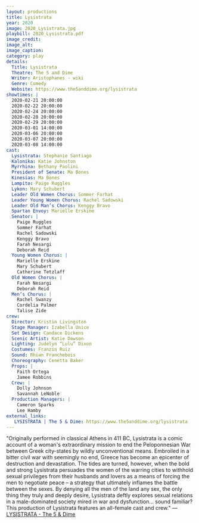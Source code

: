 ```yaml
---
layout: productions
title: Lysistrata
year: 2020
image: 2020_Lysistrata.jpg
playbill: 2020_Lysistrata.pdf
image_credit: 
image_alt:
image_caption:
category: play
details:
  Title: Lysistrata
  Theatre: The 5 and Dime
  Writer: Aristophanes - wiki
  Genre: Comedy
  Website: https://www.the5anddime.org/lysistrata
showtimes: |
  2020-02-21 20:00:00
  2020-02-22 20:00:00
  2020-02-24 20:00:00
  2020-02-28 20:00:00
  2020-02-29 20:00:00
  2020-03-01 14:00:00
  2020-03-06 20:00:00
  2020-03-07 20:00:00
  2020-03-08 14:00:00
cast:
  Lysistrata: Stephanie Santiago
  Kalonika: Katie Johnston
  Myrrhina: Bethany Paolini
  President of Senate: Ma Bones
  Kinesias: Ma Bones
  Lampito: Paige Ruggles
  Lykon: Mary Schubert
  Leader Old Women Chorus: Sommer Farhat
  Leader Young Women Chorus: Rachel Sadowski
  Leader Old Man’s Chorus: Kenggy Bravo
  Spartan Envoy: Marielle Erskine
  Senator: |
    Paige Ruggles
    Sommer Farhat
    Rachel Sadowski
    Kenggy Bravo
    Farah Nesargi
    Deborah Reid
  Young Women Chorus: |
    Marielle Erskine
    Mary Schubert
    Catherine Tetzlaff
  Old Women Chorus: |
    Farah Nesargi
    Deborah Reid
  Men’s Chorus: |
    Rachel Swanzy
    Cordelia Palmer
    Talise Zide
crew:
  Director: Kristin Livingston
  Stage Manager: Izabella Unice
  Set Design: Candace Dickens
  Scenic Artist: Katie Dawson
  Lighting: Judelyn “Lulu” Dixon
  Costumes: Franzin Ruiz
  Sound: Rhian Franchebois
  Choreography: Cenetta Baker
  Props: |
    Faith Ortega
    Jamee Robbins
  Crew: |
    Dolly Johnson
    Savannah LeNoble
  Production Managers: |
    Cameron Sparks
    Lee Hamby
external_links:
   LYSISTRATA | The 5 & Dime: https://www.the5anddime.org/lysistrata
---
```

"Originally performed in classical Athens in 411 BC, Lysistrata is a comic account of a woman's extraordinary mission to end the Peloponnesian War between Greek city-states by wildly unconventional means. Embroiled in a bitter civil war with seemingly no end, Greece has become an epicenter of destruction and devastation. The tides are turned, however, when the bold and strong Lysistrata persuades the women of the warring cities to withhold sexual privileges from their husbands and lovers as a means of forcing the men to negotiate peace – a strategy that ultimately inflames the battle between the sexes. By denying all the men of the land any sex, the only thing they truly and deeply desire, Lysistrata deftly explores sexual relations in a male-dominated society mired in war and dysfunction… sound familiar? This production of Lysistrata features an all-female cast and crew." — [LYSISTRATA - The 5 & Dime](https://www.the5anddime.org/lysistrata)
